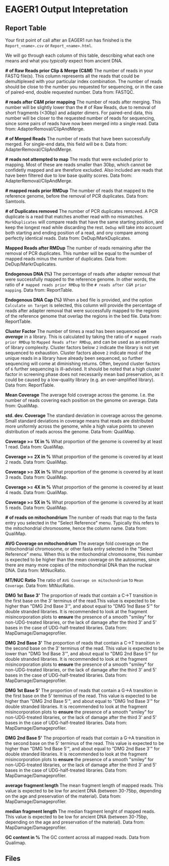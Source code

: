 # EAGER1 Output Intepretation

## Report Table

Your first point of call after an EAGER1 run has finished is the `Report_<name>.csv` or `Report_<name>.html`.

We will go through each column of this table, describing what each one means and what you _typically_ expect from ancient DNA.

**# of Raw Reads prior Clip & Merge (C&M)** The number of reads in your FASTQ file(s). This column represents all the reads that could be demultiplexed with your particular index combination. The number of reads should be close to the number you requested for sequencing, or in the case of paired-end, double requested number. Data from: FASTQC.

**# reads after C&M prior mapping** The number of reads after merging. This number will be slightly lower than the # of Raw Reads, due to removal of short fragments (<30bp) and adapter dimers. For paired-end data, this number will be closer to the requested number of reads for sequencing, since some pairs of reads have now been merged into a single read. Data from: AdapterRemoval/ClipAndMerge.

**# of Merged Reads** The number of reads that have been successfully merged. For single-end data, this field will be `0`. Data from: AdapterRemoval/ClipAndMerge.

**# reads not attempted to map** The reads that were excluded prior to mapping. Most of these are reads smaller than 30bp, which cannot be confidetly mapped and are therefore excluded. Also included are reads that have been filtered due to low base quality scores. Data from: AdapterRemoval/ClipAndMerge.

**# mapped reads prior RMDup** The number of reads that mapped to the reference genome, before the removal of PCR duplicates. Data from: Samtools.

**# of Duplicates removed** The number of PCR duplicates removed. A PCR duplicate is a read that matches another read with no mismatches. `MarkDuplicates` will compare reads that have the same starting position, and keep the longest read while discarding the rest. `DeDup` will take into account both starting and ending position of a read, and ony compare among perfectly identical reads. Data from: DeDup/MarkDuplicates.

**Mapped Reads after RMDup** The number of reads remaining after the removal of PCR duplicates. This number will be equal to the number of mapped reads minus the number of duplicates. Data from: DeDup/MarkrDuplicates.

**Endogenous DNA (%)** The percentage of reads after adapter removal that were successfully mapped to the reference genome. In other words, the ratio of `# mapped reads prior RMDup` to the `# reads after C&M prior mapping`. Data from: ReportTable.

**Endogenous DNA Cap (%)** When a bed file is provided, and the option `Calculate on Target` is selected, this column will provide the percentage of reads after adapter removal that were successfully mapped to the regions of the reference genome that overlap the regions in the bed file. Data from: ReportTable.

**Cluster Factor** The number of times a read has been sequenced ___on average___ in a library. This is calculated by taking the ratio of `# mapped reads prior RMDup` to `Mapped Reads after RMDup`, and can be used as an estimate of library complexity. Cluster factors below `2` indicate the library is not yet sequenced to exhaustion. Cluster factors above `2` indicate most of the unique reads in a library have already been sequenced, so further sequencing will come at diminishing returns. Often, beyond cluster factors of `6` further sequencing is ill-advised. It should be noted that a high cluster factor in screening phase does not necessarily mean bad preservation, as it could be caused by a low-quality library (e.g. an over-amplified library). Data from: ReportTable.

**Mean Coverage** The average fold coverage across the genome. I.e. the number of reads covering each position on the genome on average. Data from: QualiMap.

**std. dev. Coverage** The standard deviation in coverage across the genome. Small standard deviations in coverage means that reads are distributed more uniformly across the genome, while a high value points to uneven distribution of reads across the genome. Data from: QualiMap.

**Coverage >= 1X in %** What proportion of the genome is covered by at least 1 read. Data from: QualiMap.

**Coverage >= 2X in %** What proportion of the genome is covered by at least 2 reads. Data from: QualiMap.

**Coverage >= 3X in %** What proportion of the genome is covered by at least 3 reads. Data from: QualiMap.

**Coverage >= 4X in %** What proportion of the genome is covered by at least 4 reads. Data from: QualiMap.

**Coverage >= 5X in %** What proportion of the genome is covered by at least 5 reads. Data from: QualiMap.

**# of reads on mitochondrium** The number of reads that map to the fasta entry you selected in the "Select Reference" menu. Typically this refers to the mitochondrial chromosome, hence the column name. Data from: QualiMap.

**AVG Coverage on mitochondrium** The average fold coverage on the mitochondrial chromosome, or other fasta entry selected in the "Select Reference" menu. When this is the mitochondrial chromosome, this number is expected to be higher than the mean coverage on the autosomes, since there are many more copies of the mitochondrial DNA than the nuclear DNA. Data from: MtNucRatio.

**MT/NUC Ratio** The ratio of `AVG Coverage on mitochondrium` to `Mean Coverage`. Data from: MtNucRatio.

**DMG 1st Base 3'** The proportion of reads that contain a C->T transition in the first base on the 3' terminus of the read.This value is expected to be higher than "DMG 2nd Base 3'", and about equal to "DMG 1nd Base 5'" for double stranded libraries. It is recommended to look at the fragment misincorporation plots to **ensure** the presence of a smooth "smiley" for non-UDG-treated libraries, or the lack of damage after the third 3' and 5' bases in the case of UDG-half-treated libraries. Data from: MapDamage/Damageprofiler. 

**DMG 2nd Base 3'** The proportion of reads that contain a C->T transition in the second base on the 3' terminus of the read.
This value is expected to be lower than "DMG 1nd Base 3'", and about equal to "DMG 2nd Base 5'" for double stranded libraries. It is recommended to look at the fragment misincorporation plots to **ensure** the presence of a smooth "smiley" for non-UDG-treated libraries, or the lack of damage after the third 3' and 5' bases in the case of UDG-half-treated libraries. Data from: MapDamage/Damageprofiler. 

**DMG 1st Base 5'** The proportion of reads that contain a G->A transition in the first base on the 5' terminus of the read. This value is expected to be higher than "DMG 2nd Base 5'", and about equal to "DMG 1nd Base 3'" for double stranded libraries. It is recommended to look at the fragment misincorporation plots to **ensure** the presence of a smooth "smiley" for non-UDG-treated libraries, or the lack of damage after the third 3' and 5' bases in the case of UDG-half-treated libraries. Data from: MapDamage/Damageprofiler. 

**DMG 2nd Base 5'** The proportion of reads that contain a G->A transition in the second base on the 5' terminus of the read. This value is expected to be higher than "DMG 1nd Base 5'", and about equal to "DMG 2nd Base 3'" for double stranded libraries. It is recommended to look at the fragment misincorporation plots to **ensure** the presence of a smooth "smiley" for non-UDG-treated libraries, or the lack of damage after the third 3' and 5' bases in the case of UDG-half-treated libraries. Data from: MapDamage/Damageprofiler. 

**average fragment length**  The mean fragment length of mapped reads. This value is expected to be low for ancient DNA (between 30-75bp, depending on the age and preservation of the material). Data from: MapDamage/Damageprofiler.

**median fragment length**  The median fragment lenght of mapped reads. This value is expected to be low for ancient DNA (between 30-75bp, depending on the age and preservation of the material). Data from: MapDamage/Damageprofiler.

**GC content in %** The GC content across all mapped reads. Data from Qualimap.

## Files
